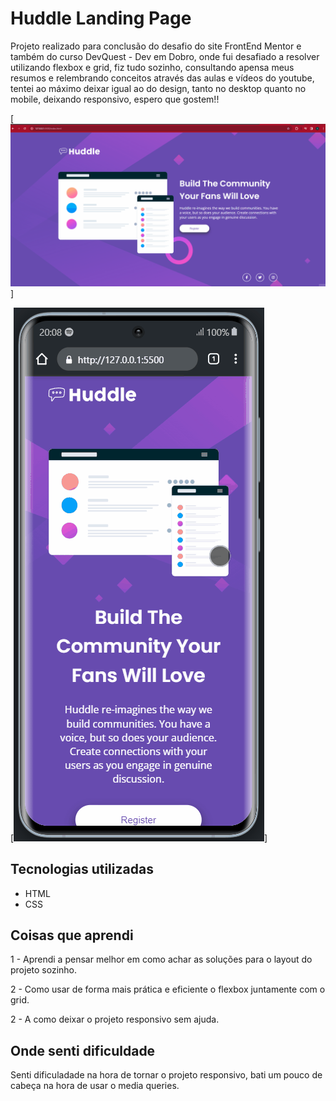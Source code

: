 # Huddle Landing Page

Projeto realizado para conclusão do desafio do site FrontEnd Mentor e também do curso DevQuest - Dev em Dobro, onde fui desafiado a resolver utilizando flexbox e grid, fiz tudo sozinho,
consultando apensa meus resumos e relembrando conceitos através das aulas e vídeos do youtube, tentei ao máximo deixar igual ao do design, tanto no desktop quanto no mobile, deixando responsivo, espero que gostem!!

[<img src="./src/videos/tela-desktop-huddle.gif" alt="gif da tela inicial desktop do projeto">]

[<img src="./src/videos/tela-mobile-huddle.gif" alt="gif da tela inicial desktop do projeto">]

## Tecnologias utilizadas
- HTML
- CSS

## Coisas que aprendi
1 - Aprendi a pensar melhor em como achar as soluções para o layout do projeto sozinho.

2 - Como usar de forma mais prática e eficiente o flexbox juntamente com o grid.

2 - A como deixar o projeto responsivo sem ajuda.

## Onde senti dificuldade

Senti dificuladade na hora de tornar o projeto responsivo, bati um pouco de cabeça na hora de usar o media queries.